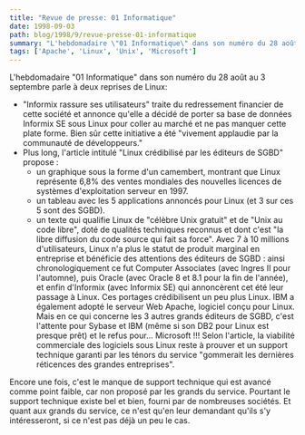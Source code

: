 ```yaml
---
title: "Revue de presse: 01 Informatique"
date: 1998-09-03
path: blog/1998/9/revue-presse-01-informatique
summary: "L'hebdomadaire \"01 Informatique\" dans son numéro du 28 août au 3 septembre parle à deux reprises de Linux: \"Informix rassure ses utilisateurs\" traite du redressement financier de cette société et annonce qu'elle a décidé de porter sa base de données Informix SE sous Linux pour coller au marché et ne pas manquer cette plate forme."
tags: ['Apache', 'Linux', 'Unix', 'Microsoft']
---
```


<P>
L'hebdomadaire "01 Informatique" dans son numéro du 28 août au 3
septembre parle à deux reprises de Linux:
</P>

<UL>

<LI>
"Informix rassure ses utilisateurs" traite du redressement financier
de cette société et annonce qu'elle a décidé de porter sa base de
données Informix SE sous Linux pour coller au marché et ne pas manquer
cette plate forme. Bien sûr cette initiative a été "vivement applaudie
par la communauté de développeurs."

<LI>
Plus long, l'article intitulé "Linux crédibilisé par les éditeurs de
SGBD" propose :
<UL>

<LI>
un graphique sous la forme d'un camembert, montrant que Linux
représente 6,8% des ventes mondiales des nouvelles licences de systèmes
d'exploitation serveur en 1997.
<LI>
un tableau avec les 5 applications annoncés pour Linux (et 3 sur ces 5
sont des SGBD).
<LI>
un texte qui qualifie Linux de "célèbre Unix gratuit" et de "Unix au
code libre", doté de qualités techniques reconnus et dont c'est "la
libre diffusion du code source qui fait sa force". Avec 7 à 10 millions
d'utilisateurs, Linux n'a plus le statut de produit marginal en
entreprise et bénéficie des attentions des éditeurs de SGBD : ainsi
chronologiquement ce fut Computer Associates (avec Ingres II pour
l'automne), puis Oracle (avec Oracle 8 et 8.1 pour la fin de l'année),
et enfin d'Informix (avec Informix SE) qui annoncèrent cet été leur
passage à Linux. Ces portages crédibilisent un peu plus Linux. IBM a
également adopté le serveur Web Apache, logiciel conçu pour Linux. Mais
en ce qui concerne les 3 autres grands éditeurs de SGBD, c'est l'attente
pour Sybase et IBM (même si son DB2 pour Linux est presque prêt) et le
refus pour... Microsoft !!! Selon l'article, la viabilité commerciale
des logiciels sous Linux reste à prouver et un support technique garanti
par les ténors du service "gommerait les dernières réticences des
grandes entreprises".
</UL>

</UL>

<P>
Encore une fois, c'est le manque de support technique qui est avancé
comme point faible, car non proposé par les grands du service. Pourtant
le support technique existe bel et bien, fourni par de nombreuses
sociétés. Et quant aux grands du service, ce n'est qu'en leur demandant
qu'ils s'y intéresseront, si ce n'est pas déjà un peu le cas.
</P>


